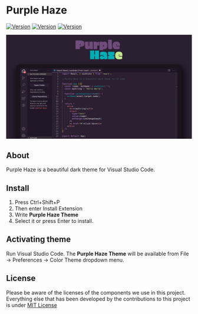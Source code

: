 # Purple Haze
[![Version](https://img.shields.io/badge/Version-1.0.1-2b1f31.svg)]()
[![Version](https://img.shields.io/badge/Contribute-PRs-2b1f31.svg)](https://github.com/fmm312/purple-haze/pulls)
[![Version](https://img.shields.io/badge/License-MIT-2b1f31.svg)](https://github.com/fmm312/purple-haze/blob/master/LICENSE)

<img src="assets/screenshot.jpg" alt="Purple Haze screenshot" />

## About
Purple Haze is a beautiful dark theme for Visual Studio Code. 

## Install

1.  Press Ctrl+Shift+P
2.  Then enter Install Extension
3.  Write **Purple Haze Theme**
4.  Select it or press Enter to install.

## Activating theme
Run Visual Studio Code. The **Purple Haze Theme** will be available from File -> Preferences -> Color Theme dropdown menu.

## License
Please be aware of the licenses of the components we use in this project. Everything else that has been developed by the contributions to this project is under [MIT License](https://github.com/fmm312/purple-haze/blob/master/LICENSE)
